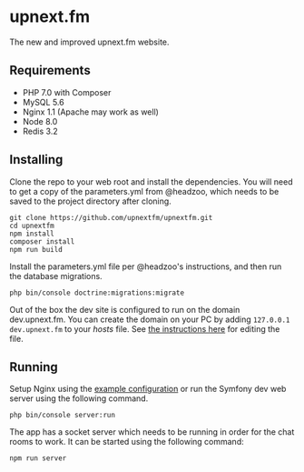 upnext.fm
=========
The new and improved upnext.fm website.

## Requirements
* PHP 7.0 with Composer
* MySQL 5.6
* Nginx 1.1 (Apache may work as well)
* Node 8.0
* Redis 3.2

## Installing

Clone the repo to your web root and install the dependencies. You will need to get a copy of the parameters.yml from @headzoo, which needs to be saved to the project directory after cloning.

```
git clone https://github.com/upnextfm/upnextfm.git
cd upnextfm
npm install
composer install
npm run build
```

Install the parameters.yml file per @headzoo's instructions, and then run the database migrations.

```
php bin/console doctrine:migrations:migrate
```

Out of the box the dev site is configured to run on the domain dev.upnext.fm. You can create the domain on your PC by adding `127.0.0.1 dev.upnext.fm` to your _hosts_ file. See [the instructions here](https://support.rackspace.com/how-to/modify-your-hosts-file/) for editing the file.

## Running
Setup Nginx using the [example configuration](docs/nginx.md) or run the Symfony dev web server using the following command.

```
php bin/console server:run
```

The app has a socket server which needs to be running in order for the chat rooms to work. It can be started using the following command:

```
npm run server
```
